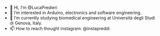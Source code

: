 - 👋 Hi, I’m @LucaPredieri
- 👀 I’m interested in Arduino, electronics and software engineering. 
- 🌱 I’m currently studying biomedical engineering at Università degli Studi di Genova, Italy.
- 📫 How to reach thought instagram: @instapreddi

<!---
LucaPredieri/LucaPredieri is a ✨ special ✨ repository because its `README.md` (this file) appears on your GitHub profile.
You can click the Preview link to take a look at your changes.
--->
